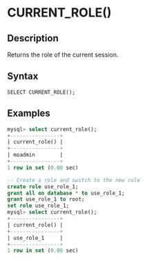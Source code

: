 # **CURRENT_ROLE()**

## **Description**

Returns the role of the current session.

## **Syntax**

```
SELECT CURRENT_ROLE();
```

## **Examples**

```sql
mysql> select current_role();
+----------------+
| current_role() |
+----------------+
| moadmin        |
+----------------+
1 row in set (0.00 sec)

-- Create a role and switch to the new role
create role use_role_1;
grant all on database * to use_role_1;
grant use_role_1 to root;
set role use_role_1;
mysql> select current_role();
+----------------+
| current_role() |
+----------------+
| use_role_1     |
+----------------+
1 row in set (0.00 sec)
```
